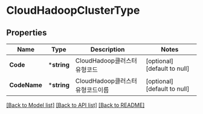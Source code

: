 # CloudHadoopClusterType

## Properties
Name | Type | Description | Notes
------------ | ------------- | ------------- | -------------
**Code** | ***string** | CloudHadoop클러스터유형코드 | [optional] [default to null]
**CodeName** | ***string** | CloudHadoop클러스터유형코드이름 | [optional] [default to null]

[[Back to Model list]](../README.md#documentation-for-models) [[Back to API list]](../README.md#documentation-for-api-endpoints) [[Back to README]](../README.md)


